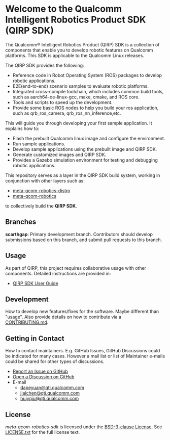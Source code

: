 # Welcome to the Qualcomm Intelligent Robotics Product SDK (QIRP SDK)

The Qualcomm® Intelligent Robotics Product (QIRP) SDK is a collection of components that enable you to develop robotic features on Qualcomm platforms. This SDK is applicable to the Qualcomm Linux releases.

The QIRP SDK provides the following:
- Reference code in Robot Operating System (ROS) packages to develop robotic applications.
- E2E(end-to-end) scenario samples to evaluate robotic platforms.
- Integrated cross-compile toolchain, which includes common build tools, such as aarch64-oe-linux-gcc, make, cmake, and ROS core.
- Tools and scripts to speed up the development.
- Provide some basic ROS nodes to help you build your ros application, such as qrb_ros_camera, qrb_ros_nn_inference,etc.

This will guide you through developing your first sample application. It explains how to:
- Flash the prebuilt Qualcomm linux image and configure the environment.
- Run sample applications.
- Develop sample applications using the prebuilt image and QIRP SDK.
- Generate customized images and QIRP SDK.
- Provides a Gazebo simulation environment for testing and debugging robotic applications.

This repository serves as a ​​layer in the QIRP SDK build system​​, working in conjunction with other layers such as:
- [meta-qcom-robotics-distro](https://github.com/qualcomm-linux/meta-qcom-robotics-distro.git) 
- [meta-qcom-robotics](https://github.com/qualcomm-linux/meta-qcom-robotics.git) 

to collectively build the **QIRP SDK**.

## Branches

**scarthgap**: Primary development branch. Contributors should develop submissions based on this branch, and submit pull requests to this branch.

## Usage

As part of QIRP, this project requires ​​collaborative usage with other components​​. Detailed instructions are provided in:
- [QIRP SDK User Guide](https://docs.qualcomm.com/bundle/publicresource/topics/80-70018-265/introduction_1.html?vproduct=1601111740013072&version=1.4&facet=Qualcomm%20Intelligent%20Robotics%20Product%20(QIRP)%20SDK)

## Development

How to develop new features/fixes for the software. Maybe different than "usage". Also provide details on how to contribute via a [CONTRIBUTING.md](CONTRIBUTING.md).

## Getting in Contact

How to contact maintainers. E.g. GitHub Issues, GitHub Discussions could be indicated for many cases. However a mail list or list of Maintainer e-mails could be shared for other types of discussions. 

* [Report an Issue on GitHub](../../issues)
* [Open a Discussion on GitHub](../../discussions)
* E-mail
  * dapeyuan@qti.qualcomm.com
  * jialchen@qti.qualcomm.com
  * huiyqiu@qti.qualcomm.com


## License

*meta-qcom-robotics-sdk* is licensed under the [BSD-3-clause License](https://spdx.org/licenses/BSD-3-Clause.html). See [LICENSE.txt](LICENSE.txt) for the full license text.
